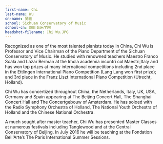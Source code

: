 ```yaml
---
first-name: Chi
last-name: Wu
cn-name: 吴驰
school: Sichuan Conservatory of Music
school-cn: 四川音乐学院
headshot-filename: Chi Wu.JPG
---
```


Recognized as one of the most talented pianists today in China, Chi Wu is Professor and Vice Chairman of the Piano Department of the Sichuan Conservatory of Music. He studied with renowned teachers Maestro Franco Scala and Lazar Berman at the Imola academia incontri col Maestri,Italy and has won top prizes at many international competitions including 2nd place in the Ettlingen International Piano Competition (Lang Lang won first prize); and 3rd place in the Franz Liszt International Piano Competition (Utrecht, Holland).

Chi Wu has concertized throughout China, the Netherlands, Italy, UK, USA, Germany and Spain appearing at The Beijing Concert Hall, The Shanghai Concert Hall and The Concertgebouw of Amsterdam. He has soloed with the Radio Symphony Orchestra of Holland, The National Youth Orchestra of Holland and the Chinese National Orchestra.

A much sought after master teacher, Chi Wu has presented Master Classes at numerous festivals including Tanglewood and at the Central Conservatory of Beijing. In July 2016 he will be teaching at the Fondation Bell'Arte’s The Paris International Summer Sessions.
